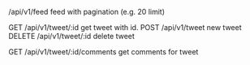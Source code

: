 /api/v1/feed
    feed with pagination (e.g. 20 limit)

GET /api/v1/tweet/:id
    get tweet with id.
POST /api/v1/tweet
    new tweet
DELETE /api/v1/tweet/:id
    delete tweet

GET /api/v1/tweet/:id/comments
    get comments for tweet